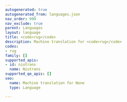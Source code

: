 ```yaml
---
autogenerated: true
autogenerated_from: languages.json
nav_order: 999
nav_exclude: true
parent: Languages
layout: language
title: <code>rug</code>
description: Machine translation for <code>rug</code>
codes:
- rug
family: []
supported_apis:
- id: niutrans
  name: Niutrans
supported_qe_apis: []
seo:
  name: Machine translation for None
  type: Language

---
```


